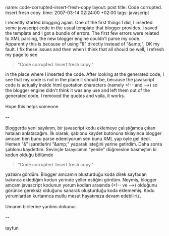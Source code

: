 name: code-corrupted-insert-fresh-copy
layout: post
title: Code corrupted. Insert fresh copy.
time: 2007-03-14 02:24:00 +02:00
tags: javascript

I recently started blogging again. One of the first things I did, I inserted some javascript code in the usual template that blogger provides. I saved the template and I got a bundle of errors. The first few errors were related to XML parsing, the new blogger engine couldn't parse my code. Apparently this is because of using "&" directly instead of "&amp;amp;", OK my fault. I fix these issues and then when I think that all should be well, I refresh my page to see <blockquote>"Code corrupted. Insert fresh copy." </blockquote>in the place where I inserted the code. After looking at the generated code, I see that my code is not in the place it should be, because the javascript code is actually inside html quotation characters (namely &lt;!-- and --&gt;) so the blogger engine didn't think it was any use and left them out of the generated code. I removed the quotes and voila, it works.<br /><br />Hope this helps someone.<br /><br />--<br /><br />Bloggerda yeni sayılırım, bir javascript kodu eklemeye çalıştığımda çıkan hataları anlatacağım. İlk olarak, şablonu kaydet butonuna tıklayınca blogger amcam ben bunu parse edemiyorum sen bunu XML yap öyle gel dedi. Hemen "&" işaretlerini "&amp;amp;" yaparak isteğini yerine getirdim. Daha sonra şablonu kaydettim. Sevinçle tarayıcımın "yenile" düğmesine basmıştım ki kodun olduğu bölümde <blockquote>"Code corrupted. Insert fresh copy." </blockquote> yazısını gördüm. Blogger amcamın oluşturduğu koda direk sayfadan bakınca eklediğim kodun yerinde yeller estiğini gördüm. Neymiş, blogger amcam javascript kodunun yorum kodları arasında (&lt;!-- ve --&gt;) olduğunu görünce gereksiz olduğunu sanarak oluşturduğu koda eklememiş. Kodu yorumlardan kurtarınca mutlu mesut hayatımıza devam edebiliriz.<br /><br />Umarım birilerine yardımı dokunur.<br /><br />--<br /><br />tayfun
